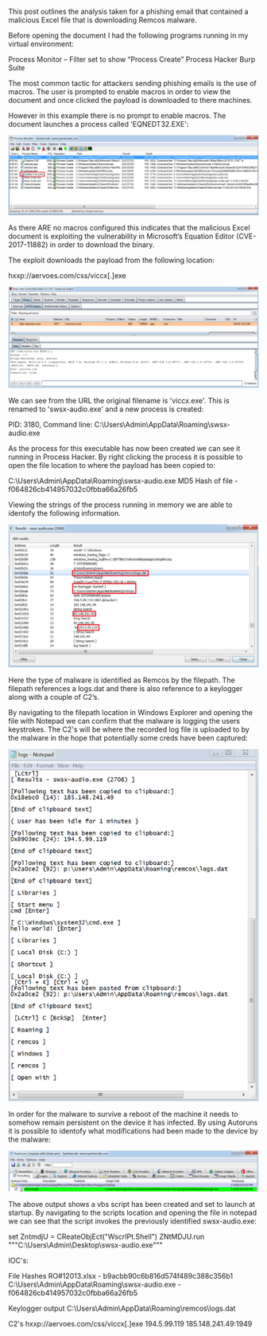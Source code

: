 This post outlines the analysis taken for a phishing email that contained a malicious Excel file that is downloading Remcos malware.

Before opening the document I had the following programs running in my virtual environment:

Process Monitor – Filter set to show “Process Create”
Process Hacker
Burp Suite

The most common tactic for attackers sending phishing emails is the use of macros. The user is prompted to enable macros in order to view the document and once clicked the payload is downloaded to there machines.

However in this example there is no prompt to enable macros. The document launches a process called 'EQNEDT32.EXE':

![Procmon](/images/remcos/remcos_ph.png)

As there ARE no macros configured this indicates that the malicious Excel document is exploiting the vulnerability in Microsoft’s Equation Editor (CVE-2017-11882) in order to download the binary.

The exploit downloads the payload from the following location:

hxxp://aervoes.com/css/viccx[.]exe

![Burp](/images/remcos/burp.png)

We can see from the URL the original filename is 'viccx.exe'. This is renamed to 'swsx-audio.exe' and a new process is created:

PID: 3180, Command line: C:\Users\Admin\AppData\Roaming\swsx-audio.exe

As the process for this executable has now been created we can see it running in Process Hacker. By right clicking the process it is possible to open the file location to where the payload has been copied to:

C:\Users\Admin\AppData\Roaming\swsx-audio.exe
MD5 Hash of file - f064826cb414957032c0fbba66a26fb5

Viewing the strings of the process running in memory we are able to identofy the following information.

![Strings](/images/remcos/remcos.png)

Here the type of malware is identified as Remcos by the filepath. The filepath references a logs.dat and there is also reference to a keylogger along with a couple of C2’s.

By navigating to the filepath location in Windows Explorer and opening the file with Notepad we can confirm that the malware is logging the users keystrokes. The C2's will be where the recorded log file is uploaded to by the malware in the hope that potentially some creds have been captured:

![Keylogger](/images/remcos/log.png)

In order for the malware to survive a reboot of the machine it needs to somehow remain persistent on the device it has infected.
By using Autoruns it is possible to identofy what modifications had been made to the device by the malware:

![Persistence](/images/remcos/persistence.png)

The above output shows a vbs script has been created and set to launch at startup. By navigating to the scripts location and opening the file in notepad we can see that the script invokes the previously identified swsx-audio.exe:

set ZntmdjU = CReateObjEct("WscrIPt.Shell")
ZNtMDJU.run """C:\Users\Admin\Desktop\swsx-audio.exe"""

IOC's:

File Hashes
RO#12013.xlsx - b9acbb90c6b816d574f489c388c356b1
C:\Users\Admin\AppData\Roaming\swsx-audio.exe - f064826cb414957032c0fbba66a26fb5

Keylogger output
C:\Users\Admin\AppData\Roaming\remcos\logs.dat

C2's
hxxp://aervoes.com/css/viccx[.]exe
194.5.99.119
185.148.241.49:1949
